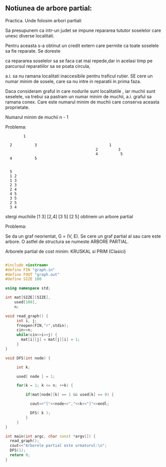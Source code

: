 Notiunea de arbore partial:
--------------------------

Practica. Unde folosim arbori partiali

Sa presupunem ca intr-un judet se impune repararea tututor soselelor care unesc diverse localitati.

Pentru aceasta s-a obtinut un credit extern care permite  ca toate soselele sa fie reparate. Se doreste

ca repararea soselelor sa se faca cat mai repede,dar in acelasi timp pe parcursul reparatiilor sa se poata circula,

a.i. sa nu ramana localitati inaccesibile pentru traficul rutier. SE cere un numar minim de sosele, care sa nu intre in reparatii in prima faza.


Daca consideram graful in care nodurile sunt localitatile , iar muchii sunt seselele, va trebui sa pastram un numar minim de muchii,
a.i. graful sa ramana conex. Care este numarul minim de muchii care conserva aceasta proprietate.

Numarul minim de muchii n - 1


Problema:

            1

      2          3                                1
                                            2         3
                                            4          5
      4          5


      5
      1 2
      1 3
      2 3
      2 4
      4 5
      3 5
      2 5
      3 4

stergi muchiile [1 3] [2,4] [3 5] [2 5] obtinem un arbore partial

Problema:

Se da un graf neorientat, G = (V, E). Se cere un graf partial al sau care este arbore. O astfel de structura se numeste ARBORE PARTIAL.

Arborele partial de cost minim: KRUSKAL si PRIM (Clasici)


```c++

#include <iostream>
#define FIN "graph.in"
#define FOUT "graph.out"
#define SIZE 100

using namespace std;

int mat[SIZE][SIZE],
    used[100],
    n;

void read_graph() {
     int i, j;
     freopen(FIN,"r",stdin);
     cin>>n;
     while(cin>>i>>j) {
       mat[i][j] = mat[j][i] = 1;
     }
}

void DFS(int node) {

     int k;

     used[ node ] = 1;

     for(k = 1; k <= n; ++k) {

         if(mat[node][k] == 1 && used[k] == 0) {

           cout<<"["<<node<<","<<k<<"]"<<endl;

           DFS( k );
         }
     }
}

int main(int argc, char const *argv[]) {
  read_graph();
  cout<<"Arborele partial este urmatorul:\n";
  DFS(1);
  return 0;
}
```

